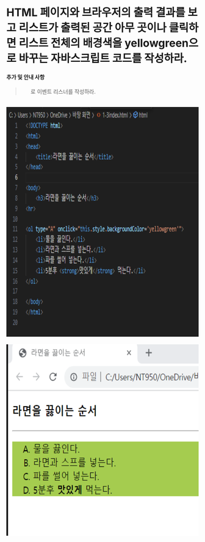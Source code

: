 # HTML 페이지와 브라우저의 출력 결과를 보고 리스트가 출력된 공간 아무 곳이나 클릭하면 리스트 전체의 배경색을 yellowgreen으로 바꾸는 자바스크립트 코드를 작성하라.

 #### 추가 및 안내 사항

>  <ol onclick="...">로 이벤트 리스너를 작성하라.


<br><img src="3.png" width="1000" height="600" title="px(픽셀) 크기 설정" alt="1번 이미지"></img><br/>
<br><img src="4.png" width="1000" height="500" title="px(픽셀) 크기 설정" alt="1번 이미지"></img><br/>

